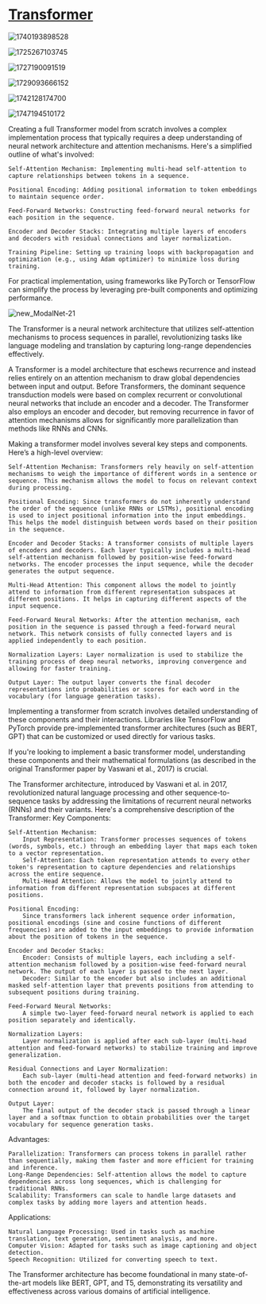 # [Transformer](https://github.com/tunz/transformer-pytorch/tree/e7266679f0b32fd99135ea617213f986ceede056)


![1740193898528](https://github.com/user-attachments/assets/98fa68e5-9be4-4a75-b072-934778599322)


![1725267103745](https://github.com/user-attachments/assets/4d49150e-9e2e-4c96-a6ff-e98e77cef73f)

![1727190091519](https://github.com/user-attachments/assets/27261fc5-7c56-4b6a-bfeb-6f82852628a0)

![1729093666152](https://github.com/user-attachments/assets/23599715-2ad7-46ed-a2ec-1ce9e2079562)

![1742128174700](https://github.com/user-attachments/assets/fc260600-c754-4729-b2ea-748977128e9b)

![1747194510172](https://github.com/user-attachments/assets/ac93869f-6219-45cd-a167-a4bf021f91a2)


Creating a full Transformer model from scratch involves a complex implementation process that typically requires a deep understanding of neural network architecture and attention mechanisms. Here's a simplified outline of what's involved:

    Self-Attention Mechanism: Implementing multi-head self-attention to capture relationships between tokens in a sequence.

    Positional Encoding: Adding positional information to token embeddings to maintain sequence order.

    Feed-Forward Networks: Constructing feed-forward neural networks for each position in the sequence.

    Encoder and Decoder Stacks: Integrating multiple layers of encoders and decoders with residual connections and layer normalization.

    Training Pipeline: Setting up training loops with backpropagation and optimization (e.g., using Adam optimizer) to minimize loss during training.

For practical implementation, using frameworks like PyTorch or TensorFlow can simplify the process by leveraging pre-built components and optimizing performance.

![new_ModalNet-21](https://github.com/user-attachments/assets/433b7b1d-3183-415b-9a26-95297d97a79f)


The Transformer is a neural network architecture that utilizes self-attention mechanisms to process sequences in parallel, revolutionizing tasks like language modeling and translation by capturing long-range dependencies effectively.

A Transformer is a model architecture that eschews recurrence and instead relies entirely on an attention mechanism to draw global dependencies between input and output. Before Transformers, the dominant sequence transduction models were based on complex recurrent or convolutional neural networks that include an encoder and a decoder. The Transformer also employs an encoder and decoder, but removing recurrence in favor of attention mechanisms allows for significantly more parallelization than methods like RNNs and CNNs.

Making a transformer model involves several key steps and components. Here’s a high-level overview:

    Self-Attention Mechanism: Transformers rely heavily on self-attention mechanisms to weigh the importance of different words in a sentence or sequence. This mechanism allows the model to focus on relevant context during processing.

    Positional Encoding: Since transformers do not inherently understand the order of the sequence (unlike RNNs or LSTMs), positional encoding is used to inject positional information into the input embeddings. This helps the model distinguish between words based on their position in the sequence.

    Encoder and Decoder Stacks: A transformer consists of multiple layers of encoders and decoders. Each layer typically includes a multi-head self-attention mechanism followed by position-wise feed-forward networks. The encoder processes the input sequence, while the decoder generates the output sequence.

    Multi-Head Attention: This component allows the model to jointly attend to information from different representation subspaces at different positions. It helps in capturing different aspects of the input sequence.

    Feed-Forward Neural Networks: After the attention mechanism, each position in the sequence is passed through a feed-forward neural network. This network consists of fully connected layers and is applied independently to each position.

    Normalization Layers: Layer normalization is used to stabilize the training process of deep neural networks, improving convergence and allowing for faster training.

    Output Layer: The output layer converts the final decoder representations into probabilities or scores for each word in the vocabulary (for language generation tasks).

Implementing a transformer from scratch involves detailed understanding of these components and their interactions. Libraries like TensorFlow and PyTorch provide pre-implemented transformer architectures (such as BERT, GPT) that can be customized or used directly for various tasks.

If you're looking to implement a basic transformer model, understanding these components and their mathematical formulations (as described in the original Transformer paper by Vaswani et al., 2017) is crucial.

The Transformer architecture, introduced by Vaswani et al. in 2017, revolutionized natural language processing and other sequence-to-sequence tasks by addressing the limitations of recurrent neural networks (RNNs) and their variants. Here's a comprehensive description of the Transformer:
Key Components:

    Self-Attention Mechanism:
        Input Representation: Transformer processes sequences of tokens (words, symbols, etc.) through an embedding layer that maps each token to a vector representation.
        Self-Attention: Each token representation attends to every other token's representation to capture dependencies and relationships across the entire sequence.
        Multi-Head Attention: Allows the model to jointly attend to information from different representation subspaces at different positions.

    Positional Encoding:
        Since transformers lack inherent sequence order information, positional encodings (sine and cosine functions of different frequencies) are added to the input embeddings to provide information about the position of tokens in the sequence.

    Encoder and Decoder Stacks:
        Encoder: Consists of multiple layers, each including a self-attention mechanism followed by a position-wise feed-forward neural network. The output of each layer is passed to the next layer.
        Decoder: Similar to the encoder but also includes an additional masked self-attention layer that prevents positions from attending to subsequent positions during training.

    Feed-Forward Neural Networks:
        A simple two-layer feed-forward neural network is applied to each position separately and identically.

    Normalization Layers:
        Layer normalization is applied after each sub-layer (multi-head attention and feed-forward networks) to stabilize training and improve generalization.

    Residual Connections and Layer Normalization:
        Each sub-layer (multi-head attention and feed-forward networks) in both the encoder and decoder stacks is followed by a residual connection around it, followed by layer normalization.

    Output Layer:
        The final output of the decoder stack is passed through a linear layer and a softmax function to obtain probabilities over the target vocabulary for sequence generation tasks.

Advantages:

    Parallelization: Transformers can process tokens in parallel rather than sequentially, making them faster and more efficient for training and inference.
    Long-Range Dependencies: Self-attention allows the model to capture dependencies across long sequences, which is challenging for traditional RNNs.
    Scalability: Transformers can scale to handle large datasets and complex tasks by adding more layers and attention heads.

Applications:

    Natural Language Processing: Used in tasks such as machine translation, text generation, sentiment analysis, and more.
    Computer Vision: Adapted for tasks such as image captioning and object detection.
    Speech Recognition: Utilized for converting speech to text.

The Transformer architecture has become foundational in many state-of-the-art models like BERT, GPT, and T5, demonstrating its versatility and effectiveness across various domains of artificial intelligence.
